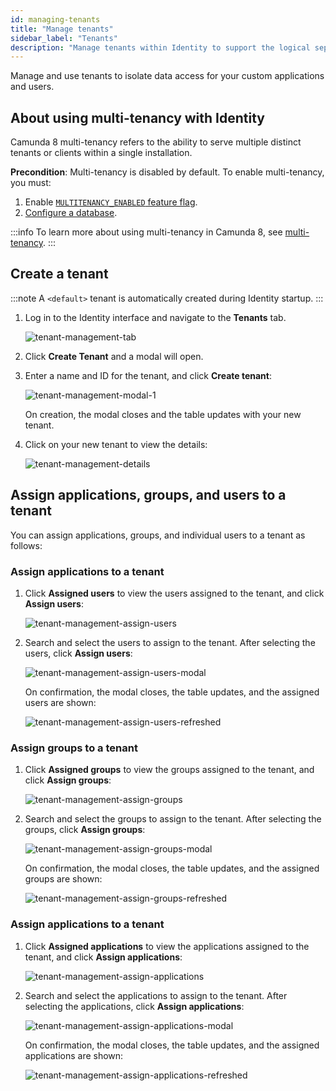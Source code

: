 ```yaml
---
id: managing-tenants
title: "Manage tenants"
sidebar_label: "Tenants"
description: "Manage tenants within Identity to support the logical separation of your infrastructure."
---
```


Manage and use tenants to isolate data access for your custom applications and users.

## About using multi-tenancy with Identity

Camunda 8 multi-tenancy refers to the ability to serve multiple distinct tenants or clients within a single installation.

**Precondition**: Multi-tenancy is disabled by default. To enable multi-tenancy, you must:

1. Enable [`MULTITENANCY_ENABLED` feature flag](/self-managed/identity/miscellaneous/configuration-variables.md#feature-flags).
2. [Configure a database](/self-managed/identity/miscellaneous/configuration-variables.md#database-configuration).

:::info
To learn more about using multi-tenancy in Camunda 8, see [multi-tenancy](/self-managed/concepts/multi-tenancy.md).
:::

## Create a tenant

:::note
A `<default>` tenant is automatically created during Identity startup.
:::

1. Log in to the Identity interface and navigate to the **Tenants** tab.

   ![tenant-management-tab](./img/tenant-management-tab.png)

2. Click **Create Tenant** and a modal will open.

3. Enter a name and ID for the tenant, and click **Create tenant**:

   ![tenant-management-modal-1](./img/tenant-management-modal-1.png)

   On creation, the modal closes and the table updates with your new tenant.

4. Click on your new tenant to view the details:

   ![tenant-management-details](./img/tenant-management-details.png)

## Assign applications, groups, and users to a tenant

You can assign applications, groups, and individual users to a tenant as follows:

### Assign applications to a tenant

1. Click **Assigned users** to view the users assigned to the tenant, and click **Assign users**:

   ![tenant-management-assign-users](./img/tenant-management-assign-users-tab.png)

1. Search and select the users to assign to the tenant. After selecting the users, click **Assign users**:

   ![tenant-management-assign-users-modal](./img/tenant-management-assign-users-modal.png)

   On confirmation, the modal closes, the table updates, and the assigned users are shown:

   ![tenant-management-assign-users-refreshed](./img/tenant-management-assign-users-refreshed.png)

### Assign groups to a tenant

1. Click **Assigned groups** to view the groups assigned to the tenant, and click **Assign groups**:

   ![tenant-management-assign-groups](./img/tenant-management-assign-groups-tab.png)

1. Search and select the groups to assign to the tenant. After selecting the groups, click **Assign groups**:

   ![tenant-management-assign-groups-modal](./img/tenant-management-assign-groups-modal.png)

   On confirmation, the modal closes, the table updates, and the assigned groups are shown:

   ![tenant-management-assign-groups-refreshed](./img/tenant-management-assign-groups-refreshed.png)

### Assign applications to a tenant

1. Click **Assigned applications** to view the applications assigned to the tenant, and click **Assign applications**:

   ![tenant-management-assign-applications](./img/tenant-management-assign-applications-tab.png)

1. Search and select the applications to assign to the tenant. After selecting the applications, click **Assign applications**:

   ![tenant-management-assign-applications-modal](./img/tenant-management-assign-applications-modal.png)

   On confirmation, the modal closes, the table updates, and the assigned applications are shown:

   ![tenant-management-assign-applications-refreshed](./img/tenant-management-assign-applications-refreshed.png)
